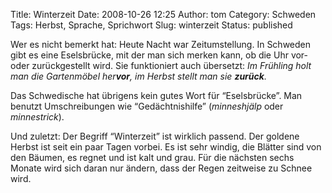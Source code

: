 Title: Winterzeit
Date: 2008-10-26 12:25
Author: tom
Category: Schweden
Tags: Herbst, Sprache, Sprichwort
Slug: winterzeit
Status: published

Wer es nicht bemerkt hat: Heute Nacht war Zeitumstellung. In Schweden
gibt es eine Eselsbrücke, mit der man sich merken kann, ob die Uhr vor-
oder zurückgestellt wird. Sie funktioniert auch übersetzt: *Im Frühling
holt man die Gartenmöbel her**vor**, im Herbst stellt man sie
**zurück**.*

Das Schwedische hat übrigens kein gutes Wort für “Eselsbrücke”. Man
benutzt Umschreibungen wie “Gedächtnishilfe” (*minneshjälp* oder
*minnestrick*).

Und zuletzt: Der Begriff “Winterzeit” ist wirklich passend. Der goldene
Herbst ist seit ein paar Tagen vorbei. Es ist sehr windig, die Blätter
sind von den Bäumen, es regnet und ist kalt und grau. Für die nächsten
sechs Monate wird sich daran nur ändern, dass der Regen zeitweise zu
Schnee wird.

